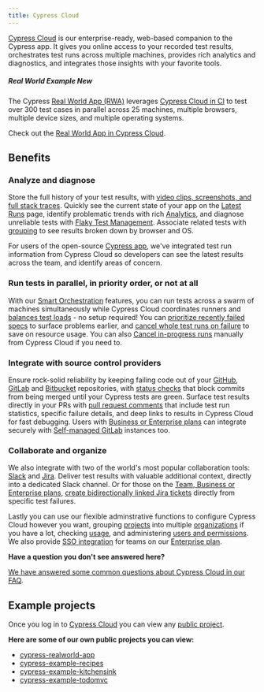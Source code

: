 ```yaml
---
title: Cypress Cloud
---
```


[Cypress Cloud](https://on.cypress.io/cloud) is our
enterprise-ready, web-based companion to the Cypress app. It gives you online
access to your recorded test results, orchestrates test runs across multiple
machines, provides rich analytics and diagnostics, and integrates those insights
with your favorite tools.

<!-- textlint-disable -->

<DocsVideo src="https://youtube.com/embed/ezp60FUnjGg"></DocsVideo>

<!-- textlint-enable -->

<Alert type="info">

##### <Icon name="graduation-cap"></Icon> Real World Example <Badge type="success">New</Badge>

The Cypress
[Real World App (RWA)](https://github.com/cypress-io/cypress-realworld-app)
leverages [Cypress Cloud in CI](https://cloud.cypress.io/projects/7s5okt) to test
over 300 test cases in parallel across 25 machines, multiple browsers, multiple
device sizes, and multiple operating systems.

Check out the <Icon name="github"></Icon>
[Real World App in Cypress Cloud](https://cloud.cypress.io/projects/7s5okt).

</Alert>

## Benefits

### Analyze and diagnose

Store the full history of your test results, with
[video clips, screenshots, and full stack traces](/guides/cloud/runs#Test-failures).
Quickly see the current state of your app on the
[Latest Runs](/guides/cloud/runs) page, identify problematic trends with
rich [Analytics](/guides/cloud/analytics), and diagnose unreliable tests
with [Flaky Test Management](/guides/cloud/flaky-test-management). Associate
related tests with
[grouping](/guides/guides/parallelization#Grouping-by-browser) to see results
broken down by browser and OS.

<DocsImage src="/img/dashboard/dashboard-runs-list.png" alt="Cloud Screenshot" ></DocsImage>

For users of the open-source [Cypress app](/guides/core-concepts/cypress-app), we've integrated test run information from Cypress Cloud so developers can see the latest results across the team, and identify areas of concern.

<DocsImage src="/img/dashboard/v10/runs-list-in-cypress-app.png" alt="Runs List" ></DocsImage>

### Run tests in parallel, in priority order, or not at all

With our [Smart Orchestration](/guides/cloud/smart-orchestration) features,
you can run tests across a swarm of machines simultaneously while Cypress Cloud
coordinates runners and
[balances test loads](/guides/guides/parallelization#Balance-strategy) - no
setup required! You can
[prioritize recently failed specs](/guides/cloud/smart-orchestration#Run-failed-specs-first)
to surface problems earlier, and
[cancel whole test runs on failure](/guides/cloud/smart-orchestration#Cancel-test-run-when-a-test-fails)
to save on resource usage. You can also
[Cancel in-progress runs](/guides/cloud/runs#Cancel-run) manually from Cypress Cloud if you need to.

<DocsImage src="/img/dashboard/introduction/orchestration-diagram.png" alt="Diagram comparing serial and parallel test configurations" ></DocsImage>

### Integrate with source control providers

Ensure rock-solid reliability by keeping failing code out of your
[GitHub](https://github.com), [GitLab](https://gitlab.com) and
[Bitbucket](https://bitbucket.org) repositories, with
[status checks](/guides/cloud/github-integration#Status-checks) that block
commits from being merged until your Cypress tests are green. Surface test
results directly in your PRs with
[pull request comments](/guides/cloud/github-integration#Pull-request-comments)
that include test run statistics, specific failure details, and deep links to
results in Cypress Cloud for fast debugging. Users with
[Business or Enterprise plans](https://www.cypress.io/pricing/) can integrate
securely with
[Self-managed GitLab](https://docs.gitlab.com/ee/subscriptions/self_managed/)
instances too.

<DocsImage src="/img/dashboard/github-integration/status-checks-per-spec.png" alt="Status checks per spec"></DocsImage>

### Collaborate and organize

We also integrate with two of the world's most popular collaboration tools:
[Slack](https://slack.com/) and [Jira](https://www.atlassian.com/software/jira).
Deliver test results with valuable additional context, directly into a dedicated
Slack channel. Or for those on the
[Team, Business or Enterprise plans](https://www.cypress.io/pricing/),
[create bidirectionally linked Jira tickets](/guides/cloud/jira-integration#Creating-a-Jira-issue-for-a-test-case)
directly from specific test failures.

<DocsImage src="/img/dashboard/cypress-slack-integration-channel-feed.png" alt="Cypress notification feed in Slack channel" ></DocsImage>

Lastly you can use our flexible adminstrative functions to configure Cypress Cloud however you want, grouping [projects](/guides/cloud/projects) into
multiple [organizations](/guides/cloud/organizations) if you have a lot,
checking [usage](/guides/cloud/organizations#Billing-Usage), and
administering [users and permissions](/guides/cloud/users#User-roles). We
also provide [SSO integration](/guides/cloud/organizations#Enterprise-SSO)
for teams on our [Enterprise plan](https://www.cypress.io/pricing/).

<Alert type="info">

<strong class="alert-header">Have a question you don't see answered
here?</strong>

[We have answered some common questions about Cypress Cloud in our FAQ](/faq/questions/cloud-faq).

</Alert>

## Example projects

Once you log in to [Cypress Cloud](https://on.cypress.io/cloud) you
can view any [public project](/guides/cloud/projects#Public-vs-Private).

**Here are some of our own public projects you can view:**

- [<Icon name="folder-open"></Icon> cypress-realworld-app](https://cloud.cypress.io/projects/7s5okt)
- [<Icon name="folder-open"></Icon> cypress-example-recipes](https://cloud.cypress.io/#/projects/6p53jw)
- [<Icon name="folder-open"></Icon> cypress-example-kitchensink](https://cloud.cypress.io/#/projects/4b7344)
- [<Icon name="folder-open"></Icon> cypress-example-todomvc](https://cloud.cypress.io/#/projects/245obj)
